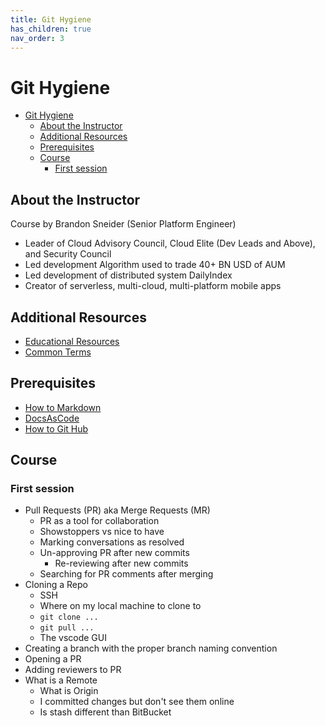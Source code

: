 ```yaml
---
title: Git Hygiene
has_children: true
nav_order: 3
---
```


# Git Hygiene

- [Git Hygiene](#git-hygiene)
  - [About the Instructor](#about-the-instructor)
  - [Additional Resources](#additional-resources)
  - [Prerequisites](#prerequisites)
  - [Course](#course)
    - [First session](#first-session)

## About the Instructor

Course by Brandon Sneider (Senior Platform Engineer)

- Leader of Cloud Advisory Council, Cloud Elite (Dev Leads and Above), and Security Council
- Led development Algorithm used to trade 40+ BN USD of AUM
- Led development of distributed system DailyIndex
- Creator of serverless, multi-cloud, multi-platform mobile apps

## Additional Resources

- [Educational Resources](../educational-resources/educational-resources.md)
- [Common Terms](../educational-resources/common-terms.md)

## Prerequisites

- [How to Markdown](../docs-as-code/how-to-markdown.md)
- [DocsAsCode](../docs-as-code/docs-as-code.md)
- [How to Git Hub](../github/how-to-github.md)

## Course

### First session

- Pull Requests (PR) aka Merge Requests (MR)
  - PR as a tool for collaboration
  - Showstoppers vs nice to have
  - Marking conversations as resolved
  - Un-approving PR after new commits
    - Re-reviewing after new commits
  - Searching for PR comments after merging
- Cloning a Repo
  - SSH
  - Where on my local machine to clone to
  - `git clone ...`
  - `git pull ...`
  - The vscode GUI
- Creating a branch with the proper branch naming convention
- Opening a PR
- Adding reviewers to PR
- What is a Remote
  - What is Origin
  - I committed changes but don't see them online
  - Is stash different than BitBucket
